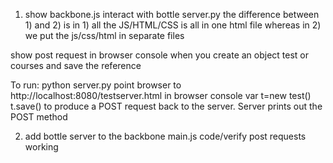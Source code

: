 1) show backbone.js interact with bottle server.py 
the difference between 1) and 2) is in 1) all the JS/HTML/CSS is all in one html file
whereas in 2) we put the js/css/html in separate files

show post request in browser console when you create an object test or courses and save the reference

To run: 
python server.py
point browser to http://localhost:8080/testserver.html
in browser console
var t=new test()
t.save() to produce a POST request back to the server. Server prints out the POST method


2) add bottle server to the backbone main.js code/verify post requests working


